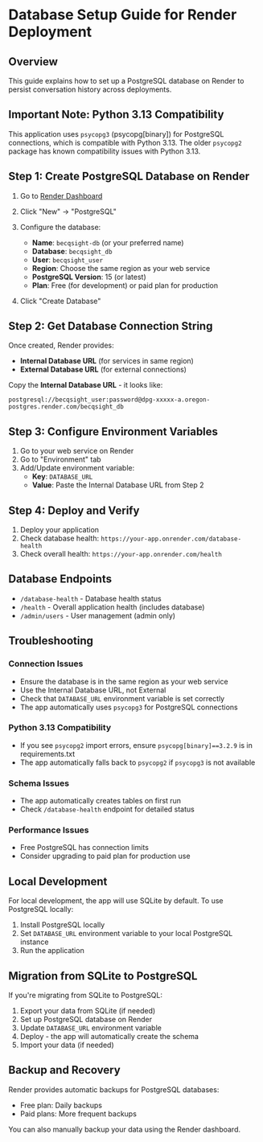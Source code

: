 # Database Setup Guide for Render Deployment

## Overview
This guide explains how to set up a PostgreSQL database on Render to persist conversation history across deployments.

## Important Note: Python 3.13 Compatibility
This application uses `psycopg3` (psycopg[binary]) for PostgreSQL connections, which is compatible with Python 3.13. The older `psycopg2` package has known compatibility issues with Python 3.13.

## Step 1: Create PostgreSQL Database on Render

1. Go to [Render Dashboard](https://dashboard.render.com)
2. Click "New" → "PostgreSQL"
3. Configure the database:
   - **Name**: `becqsight-db` (or your preferred name)
   - **Database**: `becqsight_db`
   - **User**: `becqsight_user`
   - **Region**: Choose the same region as your web service
   - **PostgreSQL Version**: 15 (or latest)
   - **Plan**: Free (for development) or paid plan for production

4. Click "Create Database"

## Step 2: Get Database Connection String

Once created, Render provides:
- **Internal Database URL** (for services in same region)
- **External Database URL** (for external connections)

Copy the **Internal Database URL** - it looks like:
```
postgresql://becqsight_user:password@dpg-xxxxx-a.oregon-postgres.render.com/becqsight_db
```

## Step 3: Configure Environment Variables

1. Go to your web service on Render
2. Go to "Environment" tab
3. Add/Update environment variable:
   - **Key**: `DATABASE_URL`
   - **Value**: Paste the Internal Database URL from Step 2

## Step 4: Deploy and Verify

1. Deploy your application
2. Check database health: `https://your-app.onrender.com/database-health`
3. Check overall health: `https://your-app.onrender.com/health`

## Database Endpoints

- `/database-health` - Database health status
- `/health` - Overall application health (includes database)
- `/admin/users` - User management (admin only)

## Troubleshooting

### Connection Issues
- Ensure the database is in the same region as your web service
- Use the Internal Database URL, not External
- Check that `DATABASE_URL` environment variable is set correctly
- The app automatically uses `psycopg3` for PostgreSQL connections

### Python 3.13 Compatibility
- If you see `psycopg2` import errors, ensure `psycopg[binary]==3.2.9` is in requirements.txt
- The app automatically falls back to `psycopg2` if `psycopg3` is not available

### Schema Issues
- The app automatically creates tables on first run
- Check `/database-health` endpoint for detailed status

### Performance Issues
- Free PostgreSQL has connection limits
- Consider upgrading to paid plan for production use

## Local Development

For local development, the app will use SQLite by default. To use PostgreSQL locally:

1. Install PostgreSQL locally
2. Set `DATABASE_URL` environment variable to your local PostgreSQL instance
3. Run the application

## Migration from SQLite to PostgreSQL

If you're migrating from SQLite to PostgreSQL:

1. Export your data from SQLite (if needed)
2. Set up PostgreSQL database on Render
3. Update `DATABASE_URL` environment variable
4. Deploy - the app will automatically create the schema
5. Import your data (if needed)

## Backup and Recovery

Render provides automatic backups for PostgreSQL databases:
- Free plan: Daily backups
- Paid plans: More frequent backups

You can also manually backup your data using the Render dashboard. 